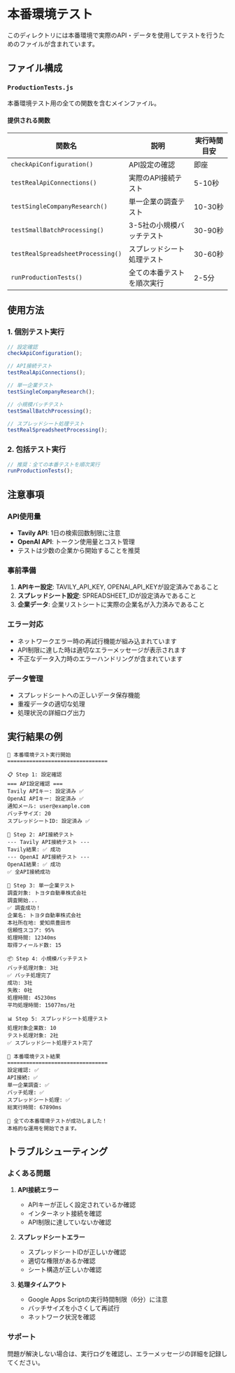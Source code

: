 # 本番環境テスト

このディレクトリには本番環境で実際のAPI・データを使用してテストを行うためのファイルが含まれています。

## ファイル構成

### `ProductionTests.js`
本番環境テスト用の全ての関数を含むメインファイル。

#### 提供される関数

| 関数名 | 説明 | 実行時間目安 |
|--------|------|--------------|
| `checkApiConfiguration()` | API設定の確認 | 即座 |
| `testRealApiConnections()` | 実際のAPI接続テスト | 5-10秒 |
| `testSingleCompanyResearch()` | 単一企業の調査テスト | 10-30秒 |
| `testSmallBatchProcessing()` | 3-5社の小規模バッチテスト | 30-90秒 |
| `testRealSpreadsheetProcessing()` | スプレッドシート処理テスト | 30-60秒 |
| `runProductionTests()` | 全ての本番テストを順次実行 | 2-5分 |

## 使用方法

### 1. 個別テスト実行
```javascript
// 設定確認
checkApiConfiguration();

// API接続テスト
testRealApiConnections();

// 単一企業テスト
testSingleCompanyResearch();

// 小規模バッチテスト
testSmallBatchProcessing();

// スプレッドシート処理テスト
testRealSpreadsheetProcessing();
```

### 2. 包括テスト実行
```javascript
// 推奨：全ての本番テストを順次実行
runProductionTests();
```

## 注意事項

### API使用量
- **Tavily API**: 1日の検索回数制限に注意
- **OpenAI API**: トークン使用量とコスト管理
- テストは少数の企業から開始することを推奨

### 事前準備
1. **APIキー設定**: TAVILY_API_KEY, OPENAI_API_KEYが設定済みであること
2. **スプレッドシート設定**: SPREADSHEET_IDが設定済みであること
3. **企業データ**: 企業リストシートに実際の企業名が入力済みであること

### エラー対応
- ネットワークエラー時の再試行機能が組み込まれています
- API制限に達した時は適切なエラーメッセージが表示されます
- 不正なデータ入力時のエラーハンドリングが含まれています

### データ管理
- スプレッドシートへの正しいデータ保存機能
- 重複データの適切な処理
- 処理状況の詳細ログ出力

## 実行結果の例

```
🚀 本番環境テスト実行開始
================================

📋 Step 1: 設定確認
=== API設定確認 ===
Tavily APIキー: 設定済み ✅
OpenAI APIキー: 設定済み ✅
通知メール: user@example.com
バッチサイズ: 20
スプレッドシートID: 設定済み ✅

🔌 Step 2: API接続テスト
--- Tavily API接続テスト ---
Tavily結果: ✅ 成功
--- OpenAI API接続テスト ---
OpenAI結果: ✅ 成功
✅ 全API接続成功

🏢 Step 3: 単一企業テスト
調査対象: トヨタ自動車株式会社
調査開始...
✅ 調査成功！
企業名: トヨタ自動車株式会社
本社所在地: 愛知県豊田市
信頼性スコア: 95%
処理時間: 12340ms
取得フィールド数: 15

📦 Step 4: 小規模バッチテスト
バッチ処理対象: 3社
✅ バッチ処理完了
成功: 3社
失敗: 0社
処理時間: 45230ms
平均処理時間: 15077ms/社

📊 Step 5: スプレッドシート処理テスト
処理対象企業数: 10
テスト処理対象: 2社
✅ スプレッドシート処理テスト完了

🎯 本番環境テスト結果
================================
設定確認: ✅
API接続: ✅
単一企業調査: ✅
バッチ処理: ✅
スプレッドシート処理: ✅
総実行時間: 67890ms

🎉 全ての本番環境テストが成功しました！
本格的な運用を開始できます。
```

## トラブルシューティング

### よくある問題

1. **API接続エラー**
   - APIキーが正しく設定されているか確認
   - インターネット接続を確認
   - API制限に達していないか確認

2. **スプレッドシートエラー**
   - スプレッドシートIDが正しいか確認
   - 適切な権限があるか確認
   - シート構造が正しいか確認

3. **処理タイムアウト**
   - Google Apps Scriptの実行時間制限（6分）に注意
   - バッチサイズを小さくして再試行
   - ネットワーク状況を確認

### サポート
問題が解決しない場合は、実行ログを確認し、エラーメッセージの詳細を記録してください。 